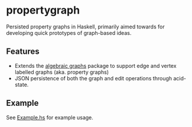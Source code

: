 # propertygraph

Persisted property graphs in Haskell, primarily aimed towards for developing
quick prototypes of graph-based ideas.

## Features

- Extends the [algebraic graphs](https://github.com/snowleopard/alga) package to
  support edge and vertex labelled graphs (aka. property graphs)
- JSON persistence of both the graph and edit operations through acid-state.

## Example

See
[Example.hs](https://github.com/srid/propertygraph/blob/master/example/src/Example.hs)
for example usage.
